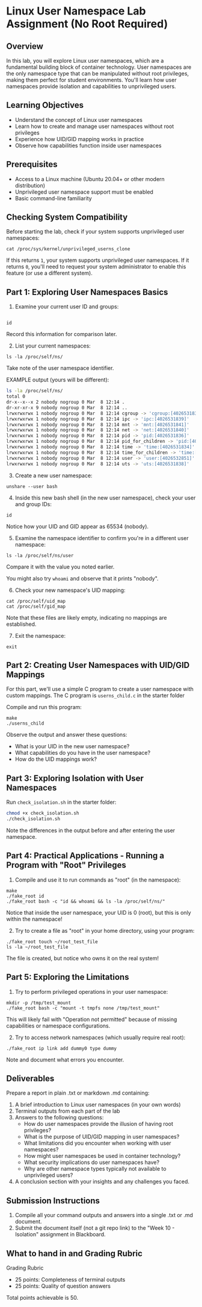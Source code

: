 # Linux User Namespace Lab Assignment (No Root Required)

## Overview
In this lab, you will explore Linux user namespaces, which are a fundamental building block of container technology. User namespaces are the only namespace type that can be manipulated without root privileges, making them perfect for student environments. You'll learn how user namespaces provide isolation and capabilities to unprivileged users.

## Learning Objectives
- Understand the concept of Linux user namespaces
- Learn how to create and manage user namespaces without root privileges
- Experience how UID/GID mapping works in practice
- Observe how capabilities function inside user namespaces

## Prerequisites
- Access to a Linux machine (Ubuntu 20.04+ or other modern distribution)
- Unprivileged user namespace support must be enabled
- Basic command-line familiarity

## Checking System Compatibility
Before starting the lab, check if your system supports unprivileged user namespaces:

```
cat /proc/sys/kernel/unprivileged_userns_clone
```

If this returns `1`, your system supports unprivileged user namespaces. If it returns `0`, you'll need to request your system administrator to enable this feature (or use a different system).

## Part 1: Exploring User Namespaces Basics

1. Examine your current user ID and groups:

```clear

id
```
Record this information for comparison later.

2. List your current namespaces:

```
ls -la /proc/self/ns/
```
Take note of the user namespace identifier.

EXAMPLE output (yours will be different):

```bash
ls -la /proc/self/ns/
total 0
dr-x--x--x 2 nobody nogroup 0 Mar  8 12:14 .
dr-xr-xr-x 9 nobody nogroup 0 Mar  8 12:14 ..
lrwxrwxrwx 1 nobody nogroup 0 Mar  8 12:14 cgroup -> 'cgroup:[4026531835]'
lrwxrwxrwx 1 nobody nogroup 0 Mar  8 12:14 ipc -> 'ipc:[4026531839]'
lrwxrwxrwx 1 nobody nogroup 0 Mar  8 12:14 mnt -> 'mnt:[4026531841]'
lrwxrwxrwx 1 nobody nogroup 0 Mar  8 12:14 net -> 'net:[4026531840]'
lrwxrwxrwx 1 nobody nogroup 0 Mar  8 12:14 pid -> 'pid:[4026531836]'
lrwxrwxrwx 1 nobody nogroup 0 Mar  8 12:14 pid_for_children -> 'pid:[4026531836]'
lrwxrwxrwx 1 nobody nogroup 0 Mar  8 12:14 time -> 'time:[4026531834]'
lrwxrwxrwx 1 nobody nogroup 0 Mar  8 12:14 time_for_children -> 'time:[4026531834]'
lrwxrwxrwx 1 nobody nogroup 0 Mar  8 12:14 user -> 'user:[4026532851]'
lrwxrwxrwx 1 nobody nogroup 0 Mar  8 12:14 uts -> 'uts:[4026531838]'
```

3. Create a new user namespace:

```
unshare --user bash
```

4. Inside this new bash shell (in the new user namespace), check your user and group IDs:

```
id
```

Notice how your UID and GID appear as 65534 (nobody).

5. Examine the namespace identifier to confirm you're in a different user namespace:

```
ls -la /proc/self/ns/user
```

Compare it with the value you noted earlier.

You might also try `whoami` and observe that it prints "nobody".

6. Check your new namespace's UID mapping:

```
cat /proc/self/uid_map
cat /proc/self/gid_map
```
Note that these files are likely empty, indicating no mappings are established.

7. Exit the namespace:

```
exit
```

## Part 2: Creating User Namespaces with UID/GID Mappings

For this part, we'll use a simple C program to create a user namespace with custom mappings. The C program is `userns_child.c` in the starter folder

Compile and run this program:

```
make
./userns_child
```

Observe the output and answer these questions:

- What is your UID in the new user namespace?
- What capabilities do you have in the user namespace?
- How do the UID mappings work?

## Part 3: Exploring Isolation with User Namespaces

Run `check_isolation.sh` in the starter folder:

```bash
chmod +x check_isolation.sh
./check_isolation.sh
```

Note the differences in the output before and after entering the user namespace.

## Part 4: Practical Applications - Running a Program with "Root" Privileges

1. Compile and use it to run commands as "root" (in the namespace):

```
make
./fake_root id
./fake_root bash -c "id && whoami && ls -la /proc/self/ns/"
```

Notice that inside the user namespace, your UID is 0 (root), but this is only within the namespace!

2. Try to create a file as "root" in your home directory, using your program:

```
./fake_root touch ~/root_test_file
ls -la ~/root_test_file
```

The file is created, but notice who owns it on the real system!

## Part 5: Exploring the Limitations

1. Try to perform privileged operations in your user namespace:

```
mkdir -p /tmp/test_mount
./fake_root bash -c "mount -t tmpfs none /tmp/test_mount"
```

This will likely fail with "Operation not permitted" because of missing capabilities or namespace configurations.

2. Try to access network namespaces (which usually require real root):

```
./fake_root ip link add dummy0 type dummy
```

Note and document what errors you encounter.

## Deliverables

Prepare a report in plain .txt or markdown .md containing:

1. A brief introduction to Linux user namespaces (in your own words)
2. Terminal outputs from each part of the lab
3. Answers to the following questions:
   - How do user namespaces provide the illusion of having root privileges?
   - What is the purpose of UID/GID mapping in user namespaces?
   - What limitations did you encounter when working with user namespaces?
   - How might user namespaces be used in container technology?
   - What security implications do user namespaces have?
   - Why are other namespace types typically not available to unprivileged users?
4. A conclusion section with your insights and any challenges you faced.

## Submission Instructions

1. Compile all your command outputs and answers into a single .txt or .md document.
2. Submit the document itself (not a git repo link) to the "Week 10 - Isolation" assignment in Blackboard.

## What to hand in and Grading Rubric

Grading Rubric
- 25 points: Completeness of terminal outputs
- 25 points: Quality of question answers

Total points achievable is 50.
